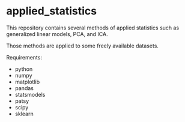 # applied_statistics

This repository contains several methods of applied statistics such as generalized linear models, PCA, and ICA.

Those methods are applied to some freely available datasets.

Requirements:

- python
- numpy
- matplotlib
- pandas
- statsmodels
- patsy
- scipy
- sklearn
